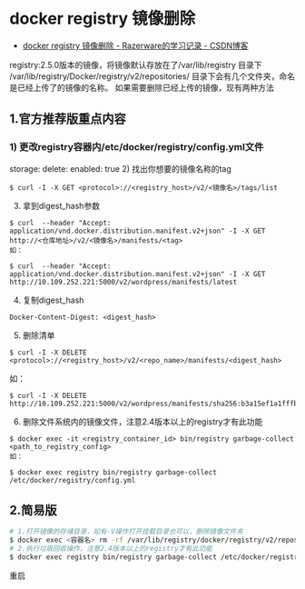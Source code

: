 
# docker registry 镜像删除

* [docker registry 镜像删除 - Razerware的学习记录 - CSDN博客 ](http://blog.csdn.net/l6807718/article/details/52886546)

registry:2.5.0版本的镜像，将镜像默认存放在了/var/lib/registry 目录下 
/var/lib/registry/Docker/registry/v2/repositories/ 目录下会有几个文件夹，命名是已经上传了的镜像的名称。 
如果需要删除已经上传的镜像，现有两种方法

## 1.官方推荐版重点内容

### 1) 更改registry容器内/etc/docker/registry/config.yml文件

storage:
  delete:
    enabled: true
2) 找出你想要的镜像名称的tag
```
$ curl -I -X GET <protocol>://<registry_host>/v2/<镜像名>/tags/list
```
3) 拿到digest_hash参数
```
$ curl  --header "Accept: application/vnd.docker.distribution.manifest.v2+json" -I -X GET http://<仓库地址>/v2/<镜像名>/manifests/<tag>
如：

$ curl  --header "Accept: application/vnd.docker.distribution.manifest.v2+json" -I -X GET http://10.109.252.221:5000/v2/wordpress/manifests/latest
```
4) 复制digest_hash
```
Docker-Content-Digest: <digest_hash>
```
5) 删除清单

```
$ curl -I -X DELETE <protocol>://<registry_host>/v2/<repo_name>/manifests/<digest_hash>
```
如：
```
$ curl -I -X DELETE http://10.109.252.221:5000/v2/wordpress/manifests/sha256:b3a15ef1a1fffb8066d0f0f6d259dc7f646367c0432e3a90062b6064f874f57c
```
6) 删除文件系统内的镜像文件，注意2.4版本以上的registry才有此功能
```
$ docker exec -it <registry_container_id> bin/registry garbage-collect <path_to_registry_config>
如：

$ docker exec registry bin/registry garbage-collect /etc/docker/registry/config.yml
```
## 2.简易版 
```sh
# 1.打开镜像的存储目录，如有-V操作打开挂载目录也可以，删除镜像文件夹
$ docker exec <容器名> rm -rf /var/lib/registry/docker/registry/v2/repositories/<镜像名>
# 2.执行垃圾回收操作，注意2.4版本以上的registry才有此功能
$ docker exec registry bin/registry garbage-collect /etc/docker/registry/config.yml
```
重启